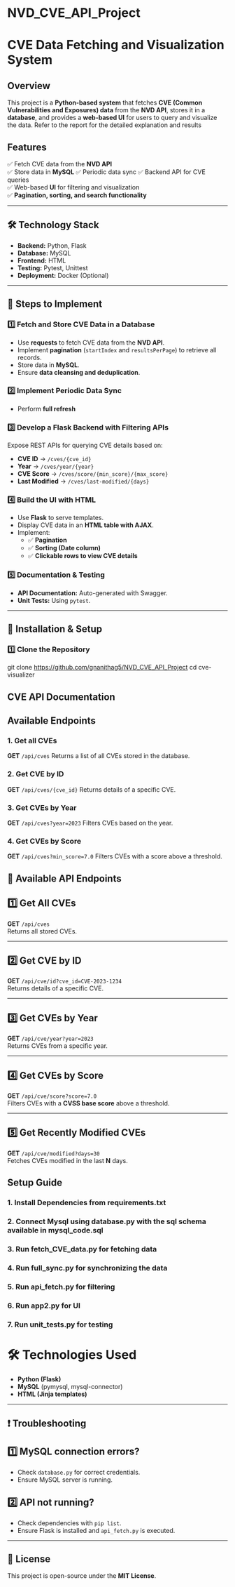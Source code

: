 # NVD_CVE_API_Project

# CVE Data Fetching and Visualization System

## Overview
This project is a **Python-based system** that fetches **CVE (Common Vulnerabilities and Exposures) data** from the **NVD API**, stores it in a **database**, and provides a **web-based UI** for users to query and visualize the data. Refer to the report for the detailed explanation and results

## Features
✅ Fetch CVE data from the **NVD API**  
✅ Store data in **MySQL** 
✅ Periodic data sync 
✅ Backend API for CVE queries  
✅ Web-based **UI** for filtering and visualization  
✅ **Pagination, sorting, and search functionality**  

---

## 🛠 Technology Stack
- **Backend:** Python, Flask 
- **Database:** MySQL
- **Frontend:** HTML
- **Testing:** Pytest, Unittest  
- **Deployment:** Docker (Optional)  

---

## 🚀 Steps to Implement

### **1️⃣ Fetch and Store CVE Data in a Database**
- Use **requests** to fetch CVE data from the **NVD API**.
- Implement **pagination** (`startIndex` and `resultsPerPage`) to retrieve all records.
- Store data in **MySQL**.
- Ensure **data cleansing and deduplication**.

### **2️⃣ Implement Periodic Data Sync**
- Perform **full refresh**

### **3️⃣ Develop a Flask Backend with Filtering APIs**
Expose REST APIs for querying CVE details based on:
- **CVE ID** → `/cves/{cve_id}`
- **Year** → `/cves/year/{year}`
- **CVE Score** → `/cves/score/{min_score}/{max_score}`
- **Last Modified** → `/cves/last-modified/{days}`

### **4️⃣ Build the UI with HTML**
- Use **Flask** to serve templates.
- Display CVE data in an **HTML table with AJAX**.
- Implement:
  - ✅ **Pagination**
  - ✅ **Sorting (Date column)**
  - ✅ **Clickable rows to view CVE details**

### **5️⃣ Documentation & Testing**
- **API Documentation:** Auto-generated with Swagger.
- **Unit Tests:** Using `pytest`.

---

## 📌 Installation & Setup

### **1️⃣ Clone the Repository**

git clone https://github.com/gnanithag5/NVD_CVE_API_Project
cd cve-visualizer

## CVE API Documentation

## Available Endpoints

### 1. Get all CVEs
**GET** `/api/cves`
Returns a list of all CVEs stored in the database.

### 2. Get CVE by ID
**GET** `/api/cves/{cve_id}`
Returns details of a specific CVE.

### 3. Get CVEs by Year
**GET** `/api/cves?year=2023`
Filters CVEs based on the year.

### 4. Get CVEs by Score
**GET** `/api/cves?min_score=7.0`
Filters CVEs with a score above a threshold.

## 🔗 Available API Endpoints

## 1️⃣ Get All CVEs
**GET** `/api/cves`  
Returns all stored CVEs.

---

## 2️⃣ Get CVE by ID
**GET** `/api/cve/id?cve_id=CVE-2023-1234`  
Returns details of a specific CVE.

---

## 3️⃣ Get CVEs by Year
**GET** `/api/cve/year?year=2023`  
Returns CVEs from a specific year.

---

## 4️⃣ Get CVEs by Score
**GET** `/api/cve/score?score=7.0`  
Filters CVEs with a **CVSS base score** above a threshold.

---

## 5️⃣ Get Recently Modified CVEs
**GET** `/api/cve/modified?days=30`  
Fetches CVEs modified in the last **N** days.


## Setup Guide

### 1. Install Dependencies from requirements.txt
### 2. Connect Mysql using database.py with the sql schema available in mysql_code.sql
### 3. Run fetch_CVE_data.py for fetching data
### 4. Run full_sync.py for synchronizing the data
### 5. Run api_fetch.py for filtering
### 6. Run app2.py for UI
### 7. Run unit_tests.py for testing

# 🛠 Technologies Used  
- **Python (Flask)**  
- **MySQL** (pymysql, mysql-connector)  
- **HTML (Jinja templates)**  

---

## ❗ Troubleshooting  

## 1️⃣ MySQL connection errors?  
- Check `database.py` for correct credentials.  
- Ensure MySQL server is running.  

## 2️⃣ API not running?  
- Check dependencies with `pip list`.  
- Ensure Flask is installed and `api_fetch.py` is executed.  

---

## 📄 License  
This project is open-source under the **MIT License**.  
